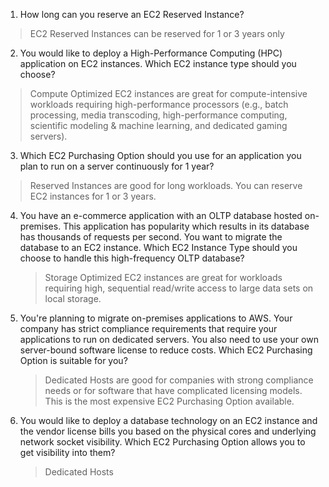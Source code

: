 1. How long can you reserve an EC2 Reserved Instance?

>  EC2 Reserved Instances can be reserved for 1 or 3 years only

2. You would like to deploy a High-Performance Computing (HPC) application on EC2 instances. Which EC2 instance type should you choose?

> Compute Optimized EC2 instances are great for compute-intensive workloads requiring high-performance processors (e.g., batch processing, media transcoding, high-performance computing, scientific modeling &amp; machine learning, and dedicated gaming servers).

3. Which EC2 Purchasing Option should you use for an application you plan to run on a server continuously for 1 year?

> Reserved Instances are good for long workloads. You can reserve EC2 instances for 1 or 3 years.

4. You have an e-commerce application with an OLTP database hosted on-premises. This application has popularity which results in its database has thousands of requests per second. You want to migrate the database to an EC2 instance. Which EC2 Instance Type should you choose to handle this high-frequency OLTP database?

   > Storage Optimized EC2 instances are great for workloads requiring high, sequential read/write access to large data sets on local storage.

5. You're planning to migrate on-premises applications to AWS. Your company has strict compliance requirements that require your applications to run on dedicated servers. You also need to use your own server-bound software license to reduce costs. Which EC2 Purchasing Option is suitable for you?

   > Dedicated Hosts are good for companies with strong compliance needs or for software that have complicated licensing models. This is the most expensive EC2 Purchasing Option available.

6. You would like to deploy a database technology on an EC2 instance and the vendor license bills you based on the physical cores and underlying network socket visibility. Which EC2 Purchasing Option allows you to get visibility into them?

   > Dedicated Hosts